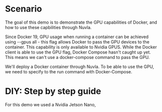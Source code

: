 # Scenario

The goal of this demo is to demonstrate the GPU capabilities of Docker, and how to use these capbilities through Nuvla.

Since Docker 19, GPU usage when running a container can be achieved using --gpus all - this flag allows Docker to pass the GPU devices to the container.
This capability is only available to Nvidia GPUS. While the Docker client is able to use the GPU flag, Docker Compose hasn't caught up yet. This means we can't
use a docker-compose command to pass the GPU. 

We'll deploy a Docker container through Nuvla. To be able to use the GPU, we need to specify to the run command with Docker-Compose.


# DIY: Step by step guide 

For this demo we used a Nvidia Jetson Nano, 
